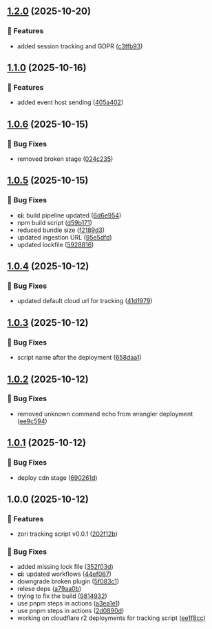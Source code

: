 ## [1.2.0](https://github.com/zorihq/script/compare/v1.1.0...v1.2.0) (2025-10-20)


### 🚀 Features

* added session tracking and GDPR ([c3ffb93](https://github.com/zorihq/script/commit/c3ffb93a8959c1dfdeef0e5e0f13b43632ac6bf2))

## [1.1.0](https://github.com/zorihq/script/compare/v1.0.6...v1.1.0) (2025-10-16)


### 🚀 Features

* added event host sending ([405a402](https://github.com/zorihq/script/commit/405a40241a61379b4cf9cef83901e58132e2654b))

## [1.0.6](https://github.com/zorihq/script/compare/v1.0.5...v1.0.6) (2025-10-15)


### 🐛 Bug Fixes

* removed broken stage ([024c235](https://github.com/zorihq/script/commit/024c2359a38e3f765514283568e06e331c8e73ab))

## [1.0.5](https://github.com/zorihq/script/compare/v1.0.4...v1.0.5) (2025-10-15)


### 🐛 Bug Fixes

* **ci:** build pipeline updated ([6d6e954](https://github.com/zorihq/script/commit/6d6e954af92c934b3189fdd8076ea73237ed6186))
* npm build script ([d59b171](https://github.com/zorihq/script/commit/d59b1713fda3347b9af31023250a0bdd74fcb178))
* reduced bundle size ([f2189d3](https://github.com/zorihq/script/commit/f2189d37ed41d2ebd8549a1019758951e0335ea6))
* updated ingestion URL ([95e5dfd](https://github.com/zorihq/script/commit/95e5dfd1d335d81d88126877a90807709af09c5e))
* updated lockfile ([5928816](https://github.com/zorihq/script/commit/5928816d0ab0fc09a212feee056f0f156b5a468c))

## [1.0.4](https://github.com/zorihq/script/compare/v1.0.3...v1.0.4) (2025-10-12)


### 🐛 Bug Fixes

* updated default cloud url for tracking ([41d1979](https://github.com/zorihq/script/commit/41d1979764e473d5b81933f024c161589ffc1b7b))

## [1.0.3](https://github.com/zorihq/script/compare/v1.0.2...v1.0.3) (2025-10-12)


### 🐛 Bug Fixes

* script name after the deployment ([658daa1](https://github.com/zorihq/script/commit/658daa1f09b33295f54fda67e2ddd51f88db9968))

## [1.0.2](https://github.com/zorihq/script/compare/v1.0.1...v1.0.2) (2025-10-12)


### 🐛 Bug Fixes

* removed unknown command echo from wrangler deployment ([ee9c594](https://github.com/zorihq/script/commit/ee9c594b4b44e00415cd87dadc9a354b5de0ae02))

## [1.0.1](https://github.com/zorihq/script/compare/v1.0.0...v1.0.1) (2025-10-12)


### 🐛 Bug Fixes

* deploy cdn stage ([690261d](https://github.com/zorihq/script/commit/690261d0adc0850512d025a4e19a9ac7ebae07dc))

## 1.0.0 (2025-10-12)


### 🚀 Features

* zori tracking script v0.0.1 ([202f12b](https://github.com/zorihq/script/commit/202f12b6dc3f7f075b5fb0429437b61770bbaddc))


### 🐛 Bug Fixes

* added missing lock file ([352f03d](https://github.com/zorihq/script/commit/352f03de7a9786ab9c36ad2a2dfcb624ff07a3e5))
* **ci:** updated workflows ([44ef067](https://github.com/zorihq/script/commit/44ef067dacaa683a35e5ffa95aa23e572cab4699))
* downgrade broken plugin ([5f083c1](https://github.com/zorihq/script/commit/5f083c1ce07dc1b68709891af4419e807f9a0104))
* relese deps ([a79aa0b](https://github.com/zorihq/script/commit/a79aa0b243be3e4db15aa55d305cc0b731613ed6))
* trying to fix the build ([9814932](https://github.com/zorihq/script/commit/98149322778623a3faca9e980434a3efe1c05af0))
* use pnpm steps in actions ([a3ea1e1](https://github.com/zorihq/script/commit/a3ea1e100eabfdc75201892318b48be85ea3ecc6))
* use pnpm steps in actions ([2d0890d](https://github.com/zorihq/script/commit/2d0890d340b7ca288301233d6d70e1d9e4c693b1))
* working on cloudflare r2 deployments for tracking script ([ee1f8cc](https://github.com/zorihq/script/commit/ee1f8ccc5e81cc75ac646818dc58004ad406e167))
